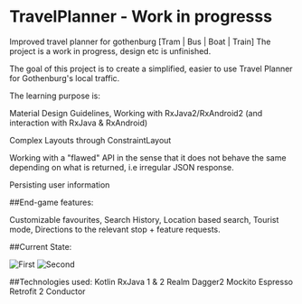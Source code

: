 # TravelPlanner - Work in progresss
Improved travel planner for gothenburg [Tram | Bus | Boat | Train]
The project is a work in progress, design etc is unfinished.

The goal of this project is to create a simplified, easier to use Travel Planner for Gothenburg's local traffic.

The learning purpose is:  

Material Design Guidelines, Working with RxJava2/RxAndroid2 (and interaction with RxJava & RxAndroid)

Complex Layouts through ConstraintLayout

Working with a "flawed" API in the sense that it does not behave the same depending on what is returned, i.e irregular JSON response.

Persisting user information

##End-game features:

Customizable favourites, Search History, Location based search, Tourist mode, Directions to the relevant stop + feature requests.

##Current State:

![First](https://cloud.githubusercontent.com/assets/3669105/21563881/dbba7f02-ce86-11e6-8960-eabcef68442b.gif)
![Second](https://cloud.githubusercontent.com/assets/3669105/21563880/dbb9da70-ce86-11e6-8f6f-7ca9c7192aa7.gif)



##Technologies used:
Kotlin
RxJava 1 & 2
Realm
Dagger2
Mockito
Espresso
Retrofit 2
Conductor


